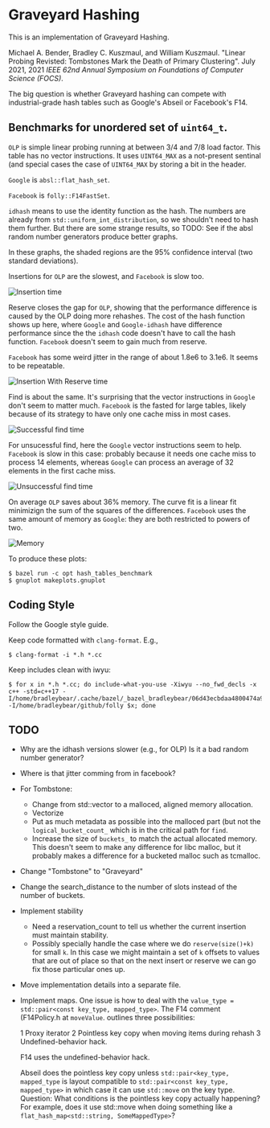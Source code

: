 # Graveyard Hashing

This is an implementation of Graveyard Hashing.

Michael A. Bender, Bradley C. Kuszmaul, and William Kuszmaul.  "Linear Probing
Revisted: Tombstones Mark the Death of Primary Clustering".  July 2021, 2021
*IEEE 62nd Annual Symposium on Foundations of Computer Science (FOCS)*.

The big question is whether Graveyard hashing can compete with industrial-grade
hash tables such as Google's Abseil or Facebook's F14.

## Benchmarks for unordered set of `uint64_t`.

`OLP` is simple linear probing running at between $3/4$ and $7/8$ load
factor.  This table has no vector instructions.  It uses `UINT64_MAX` as a
not-present sentinal (and special cases the case of `UINT64_MAX` by storing a
bit in the header.

`Google` is `absl::flat_hash_set`.

`Facebook` is `folly::F14FastSet`.

`idhash` means to use the identity function as the hash.  The numbers are
already from `std::uniform_int_distribution`, so we shouldn't need to hash them
further.  But there are some strange results, so TODO: See if the absl random
number generators produce better graphs.

In these graphs, the shaded regions are the 95% confidence interval (two
standard deviations).

Insertions for `OLP` are the slowest, and `Facebook` is slow too.

![Insertion time](plots/insert-time.svg)

Reserve closes the gap for `OLP`, showing that the performance difference is
caused by the OLP doing more rehashes.  The cost of the hash function shows up
here, where `Google` and `Google-idhash` have difference performance since the
the `idhash` code doesn't have to call the hash function. `Facebook` doesn't seem
to gain much from reserve.

`Facebook` has some weird jitter in the range of about 1.8e6 to 3.1e6.  It seems to
be repeatable.

![Insertion With Reserve time](plots/reserved-insert-time.svg)

Find is about the same.  It's surprising that the vector instructions in
`Google` don't seem to matter much.  `Facebook` is the fasted for large tables,
likely because of its strategy to have only one cache miss in most cases.

![Successful find time](plots/found-time.svg)

For unsucessful find, here the `Google` vector instructions seem to help.
`Facebook` is slow in this case: probably because it needs one cache miss to
process 14 elements, whereas `Google` can process an average of 32 elements in
the first cache miss.

![Unsuccessful find time](plots/notfound-time.svg)

On average `OLP` saves about 36% memory.  The curve fit is a linear fit
minimizign the sum of the squares of the differences.  `Facebook` uses the same
amount of memory as `Google`: they are both restricted to powers of two.

![Memory](plots/memory.svg)

To produce these plots:
```shell
$ bazel run -c opt hash_tables_benchmark
$ gnuplot makeplots.gnuplot
```

## Coding Style

Follow the Google style guide.

Keep code formatted with `clang-format`.  E.g.,
```shell
$ clang-format -i *.h *.cc
```

Keep includes clean with iwyu:

```shell
$ for x in *.h *.cc; do include-what-you-use -Xiwyu --no_fwd_decls -x c++ -std=c++17 -I/home/bradleybear/.cache/bazel/_bazel_bradleybear/06d43ecbdaa4800474a92f4f59e8b2b3/external/com_google_absl/ -I/home/bradleybear/github/folly $x; done
```

## TODO

*   Why are the idhash versions slower (e.g., for OLP)  Is it a bad random number generator?

*   Where is that jitter comming from  in facebook?

*   For Tombstone:
    *   Change from std::vector to a malloced, aligned memory allocation.
    *   Vectorize
    *   Put as much metadata as possible into the malloced part (but not the
        `logical_bucket_count_` which is in the critical path for `find`.
    *   Increase the size of `buckets_` to match the actual allocated memory.
        This doesn't seem to make any difference for libc malloc, but it
        probably makes a difference for a bucketed malloc such as tcmalloc.

*   Change "Tombstone" to "Graveyard"

*   Change the search_distance to the number of slots instead of the number of buckets.

*   Implement stability
    *   Need a reservation_count to tell us whether the current insertion must maintain stability.
    *   Possibly specially handle the case where we do `reserve(size()+k)` for
        small `k`.  In this case we might maintain a set of `k` offsets to
        values that are out of place so that on the next insert or reserve we
        can go fix those particular ones up.

*   Move implementation details into a separate file.

*   Implement maps.  One issue is how to deal with the `value_type =
    std::pair<const key_type, mapped_type>`.  The F14 comment (F14Policy.h at
    `moveValue`. outlines three possibilities:

    1    Proxy iterator
    2    Pointless key copy when moving items during rehash
    3    Undefined-behavior hack.

    F14 uses the undefined-behavior hack.
    
    Abseil does the pointless key copy unless `std::pair<key_type, mapped_type`
    is layout compatible to `std::pair<const key_type, mapped_type>` in which
    case it can use `std::move` on the key type.  Question: What conditions is
    the pointless key copy actually happening?  For example, does it use
    std::move when doing something like a `flat_hash_map<std::string,
    SomeMappedType>`?
